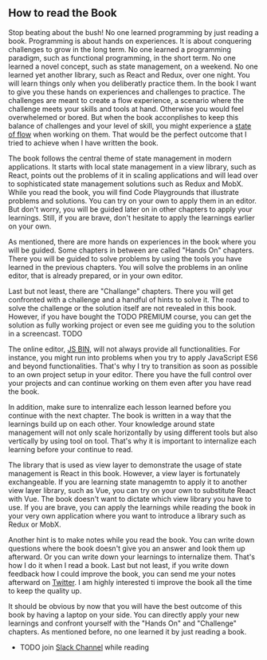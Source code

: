 ## How to read the Book

Stop beating about the bush! No one learned programming by just reading a book. Programming is about hands on experiences. It is about conquering challenges to grow in the long term. No one learned a programming paradigm, such as functional programming, in the short term. No one learned a novel concept, such as state management, on a weekend. No one learned yet another library, such as React and Redux, over one night. You will learn things only when you deliberatly practice them. In the book I want to give you these hands on experiences and challenges to practice. The challenges are meant to create a flow experience, a scenario where the challenge meets your skills and tools at hand. Otherwise you would feel overwhelemed or bored. But when the book acconplishes to keep this balance of challenges and your level of skill, you might experience a [state of flow](https://www.robinwieruch.de/lessons-learned-deep-work-flow/) when working on them. That would be the perfect outcome that I tried to achieve when I have written the book.

The book follows the central theme of state management in modern applications. It starts with local state management in a view library, such as React, points out the problems of it in scaling applications and will lead over to sophisticated state management solutions such as Redux and MobX. While you read the book, you will find Code Playgrounds that illustrate problems and solutions. You can try on your own to apply them in an editor. But don't worry, you will be guided later on in other chapters to apply your learnings. Still, if you are brave, don't hesitate to apply the learnings earlier on your own.

As mentioned, there are more hands on experiences in the book where you will be guided. Some chapters in between are called "Hands On" chapters. There you will be guided to solve problems by using the tools you have learned in the previous chapters. You will solve the problems in an online editor, that is already prepared, or in your own editor.

Last but not least, there are "Challange" chapters. There you will get confronted with a challenge and a handful of hints to solve it. The road to solve the challenge or the solution itself are not revealed in this book. However, if you have bought the TODO PREMIUM course, you can get the solution as fully working project or even see me guiding you to the solution in a screencast. TODO

The online editor, [JS BIN](http://jsbin.com/), will not always provide all functionalities. For instance, you might run into problems when you try to apply JavaScript ES6 and beyond functionalities. That's why I try to transition as soon as possible to an own project setup in your editor. There you have the full control over your projects and can continue working on them even after you have read the book.

In addition, make sure to intenralize each lesson learned before you continue with the next chapter. The book is written in a way that the learnings build up on each other. Your knowledge around state management will not only scale horizontally by using different tools but also vertically by using tool on tool. That's why it is important to internalize each learning before your continue to read.

The library that is used as view layer to demonstrate the usage of state management is React in this book. However, a view layer is fortunately exchangeable. If you are learning state managemtn to apply it to another view layer library, such as Vue, you can try on your own to substitute React with Vue. The book doesn't want to dictate which view library you have to use. If you are brave, you can apply the learnings while reading the book in your very own application where you want to introduce a library such as Redux or MobX.

Another hint is to make notes while you read the book. You can write down questions where the book doesn't give you an answer and look them up afterward. Or you can write down your learnings to internalize them. That's how I do it when I read a book. Last but not least, if you write down feedback how I could improve the book, you can send me your notes afterward on [Twitter](https://twitter.com/rwieruch). I am highly interested ti improve the book all the time to keep the quality up.

It should be obvious by now that you will have the best outcome of this book by having a laptop on your side. You can directly apply your new learnings and confront yourself with the "Hands On" and "Challenge" chapters. As mentioned before, no one learned it by just reading a book.

- TODO join [Slack Channel](https://join.slack.com/taming-the-state/shared_invite/MTkzNDMzNDQzMzUwLTE0OTY2NTYxNjctNzU1YjA2NDcyYg) while reading